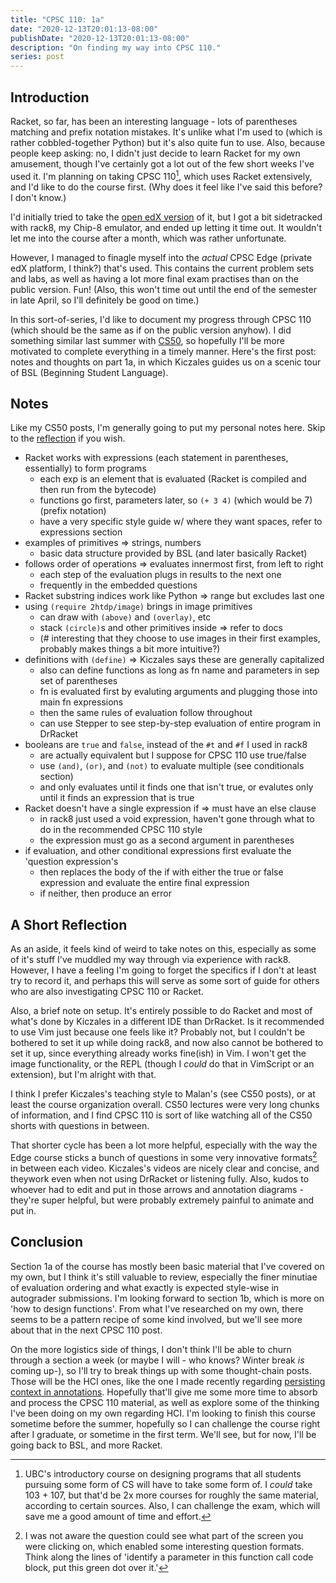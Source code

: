 ```yaml
---
title: "CPSC 110: 1a"
date: "2020-12-13T20:01:13-08:00"
publishDate: "2020-12-13T20:01:13-08:00"
description: "On finding my way into CPSC 110."
series: post
---
```


## Introduction
Racket, so far, has been an interesting language - lots of parentheses matching and prefix notation mistakes. It's unlike what I'm used to (which is rather cobbled-together Python) but it's also quite fun to use. Also, because people keep asking: no, I didn't just decide to learn Racket for my own amusement, though I've certainly got a lot out of the few short weeks I've used it. I'm planning on taking CPSC 110[^1], which uses Racket extensively, and I'd like to do the course first. (Why does it feel like I've said this before? I don't know.)

I'd initially tried to take the [open edX version](https://www.edx.org/course/how-to-code-simple-data) of it, but I got a bit sidetracked with rack8, my Chip-8 emulator, and ended up letting it time out. It wouldn't let me into the course after a month, which was rather unfortunate.

However, I managed to finagle myself into the *actual* CPSC Edge (private edX platform, I think?) that's used. This contains the current problem sets and labs, as well as having a lot more final exam practises than on the public version. Fun! (Also, this won't time out until the end of the semester in late April, so I'll definitely be good on time.)

In this sort-of-series, I'd like to document my progress through CPSC 110 (which should be the same as if on the public version anyhow). I did something similar last summer with [CS50](https://kewbi.sh/blog/posts/200621/), so hopefully I'll be more motivated to complete everything in a timely manner. Here's the first post: notes and thoughts on part 1a, in which Kiczales guides us on a scenic tour of BSL (Beginning Student Language).

## Notes
Like my CS50 posts, I'm generally going to put my personal notes here. Skip to the [reflection](#a-short-reflection) if you wish.

- Racket works with expressions (each statement in parentheses, essentially) to form programs
	- each exp is an element that is evaluated (Racket is compiled and then run from the bytecode)
	- functions go first, parameters later, so `(+ 3 4)` (which would be 7) (prefix notation)
	- have a very specific style guide w/ where they want spaces, refer to expressions section
- examples of primitives => strings, numbers
	- basic data structure provided by BSL (and later basically Racket)
- follows order of operations => evaluates innermost first, from left to right
	- each step of the evaluation plugs in results to the next one
	- frequently in the embedded questions
- Racket substring indices work like Python => range but excludes last one
- using `(require 2htdp/image)` brings in image primitives
	- can draw with `(above)` and `(overlay)`, etc
	- stack `(circle)`s and other primitives inside => refer to docs
	- (# interesting that they choose to use images in their first examples, probably makes things a bit more intuitive?)
- definitions with `(define)` => Kiczales says these are generally capitalized
	- also can define functions as long as fn name and parameters in sep set of parentheses
	- fn is evaluated first by evaluting arguments and plugging those into main fn expressions
	- then the same rules of evaluation follow throughout
	- can use Stepper to see step-by-step evaluation of entire program in DrRacket
- booleans are `true` and `false`, instead of the `#t` and `#f` I used in rack8
	- are actually equivalent but I suppose for CPSC 110 use true/false
	- use `(and)`, `(or)`, and `(not)` to evaluate multiple (see conditionals section)
	- and only evaluates until it finds one that isn't true, or evalutes only until it finds an expression that is true
- Racket doesn't have a single expression if => must have an else clause
	- in rack8 just used a void expression, haven't gone through what to do in the recommended CPSC 110 style
	- the expression must go as a second argument in parentheses
- if evaluation, and other conditional expressions first evaluate the 'question expression's
	- then replaces the body of the if with either the true or false expression and evaluate the entire final expression
	- if neither, then produce an error

## A Short Reflection
As an aside, it feels kind of weird to take notes on this, especially as some of it's stuff I've muddled my way through via experience with rack8. However, I have a feeling I'm going to forget the specifics if I don't at least try to record it, and perhaps this will serve as some sort of guide for others who are also investigating CPSC 110 or Racket.

Also, a brief note on setup. It's entirely possible to do Racket and most of what's done by Kiczales in a different IDE than DrRacket. Is it recommended to use Vim just because one feels like it? Probably not, but I couldn't be bothered to set it up while doing rack8, and now also cannot be bothered to set it up, since everything already works fine(ish) in Vim. I won't get the image functionality, or the REPL (though I *could* do that in VimScript or an extension), but I'm alright with that.

I think I prefer Kiczales's teaching style to Malan's (see CS50 posts), or at least the course organization overall. CS50 lectures were very long chunks of information, and I find CPSC 110 is sort of like watching all of the CS50 shorts with questions in between.

That shorter cycle has been a lot more helpful, especially with the way the Edge course sticks a bunch of questions in some very innovative formats[^2] in between each video. Kiczales's videos are nicely clear and concise, and theywork even when not using DrRacket or listening fully. Also, kudos to whoever had to edit and put in those arrows and annotation diagrams - they're super helpful, but were probably extremely painful to animate and put in.

## Conclusion
Section 1a of the course has mostly been basic material that I've covered on my own, but I think it's still valuable to review, especially the finer minutiae of evaluation ordering and what exactly is expected style-wise in autograder submissions. I'm looking forward to section 1b, which is more on 'how to design functions'. From what I've researched on my own, there seems to be a pattern recipe of some kind involved, but we'll see more about that in the next CPSC 110 post.

On the more logistics side of things, I don't think I'll be able to churn through a section a week (or maybe I will - who knows? Winter break *is* coming up-), so I'll try to break things up with some thought-chain posts. Those will be the HCI ones, like the one I made recently regarding [persisting context in annotations](https://kewbi.sh/blog/posts/201206/). Hopefully that'll give me some more time to absorb and process the CPSC 110 material, as well as explore some of the thinking I've been doing on my own regarding HCI. I'm looking to finish this course sometime before the summer, hopefully so I can challenge the course right after I graduate, or sometime in the first term. We'll see, but for now, I'll be going back to BSL, and more Racket.

[^1]: UBC's introductory course on designing programs that all students pursuing some form of CS will have to take some form of. I *could* take 103 + 107, but that'd be 2x more courses for roughly the same material, according to certain sources. Also, I can challenge the exam, which will save me a good amount of time and effort.

[^2]: I was not aware the question could see what part of the screen you were clicking on, which enabled some interesting question formats. Think along the lines of 'identify a parameter in this function call code block, put this green dot over it.'
